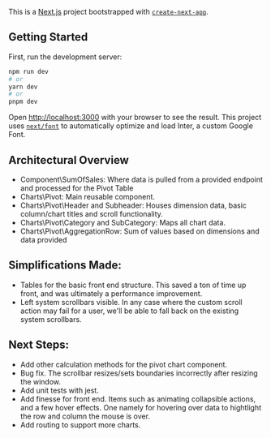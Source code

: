 This is a [Next.js](https://nextjs.org/) project bootstrapped with [`create-next-app`](https://github.com/vercel/next.js/tree/canary/packages/create-next-app).

## Getting Started

First, run the development server:

```bash
npm run dev
# or
yarn dev
# or
pnpm dev
```

Open [http://localhost:3000](http://localhost:3000) with your browser to see the result.
This project uses [`next/font`](https://nextjs.org/docs/basic-features/font-optimization) to automatically optimize and load Inter, a custom Google Font.

## Architectural Overview
- Component\SumOfSales: Where data is pulled from a provided endpoint and processed for the Pivot Table
- Charts\Pivot: Main reusable component.
- Charts\Pivot\Header and Subheader: Houses dimension data, basic column/chart titles and scroll functionality.
- Charts\Pivot\Category and SubCategory: Maps all chart data.
- Charts\Pivot\AggregationRow: Sum of values based on dimensions and data provided

## Simplifications Made:
- Tables for the basic front end structure. This saved a ton of time up front, and was ultimately a performance improvement. 
- Left system scrollbars visible. In any case where the custom scroll action may fail for a user, we'll be able to fall back on the existing system scrollbars. 

## Next Steps:
- Add other calculation methods for the pivot chart component. 
- Bug fix. The scrollbar resizes/sets boundaries incorrectly after resizing the window. 
- Add unit tests with jest. 
- Add finesse for front end. Items such as animating collapsible actions, and a few hover effects. 
    One namely for hovering over data to hightlight the row and column the mouse is over. 
- Add routing to support more charts.
